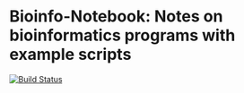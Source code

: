 # Bioinfo-Notebook: Notes on bioinformatics programs with example scripts

[![Build Status](https://travis-ci.com/rnnh/bioinfo-notebook.svg?branch=master)](https://travis-ci.com/rnnh/bioinfo-notebook)
